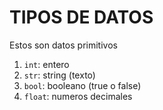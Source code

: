 # TIPOS DE DATOS
Estos son datos primitivos
1. `int`: entero
2. `str`: string (texto)
3. `bool`: booleano (true o false)
4. `float`: numeros decimales
